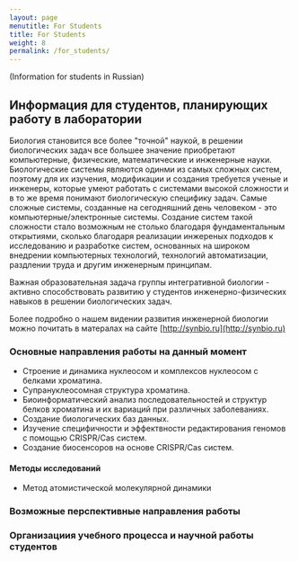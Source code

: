 ```yaml
---
layout: page
menutitle: For Students
title: For Students
weight: 8
permalink: /for_students/
---
```

(Information for students in Russian)

## Информация для студентов, планирующих работу в лаборатории

Биология становится все более "точной" наукой, в решении биологических задач все большее значение приобретают компьютерные, физические, математические и инженерные науки. Биологические системы являются одинми из самых сложных систем, поэтому для их изучения, модификации и создания требуется ученые и инженеры, которые умеют работать с системами высокой сложности и в то же время понимают биологическую специфику задач. Самые сложные системы, созданные на сегодняшний день человеком - это компьютерные/электронные системы. Создание систем такой сложности стало возможным не столько благодаря фундаментальным открытиями, сколько благодаря реализации инжереных подходов к исследованию и разработке систем, основанных на широком внедрении компьютерных технологий, технологий автоматизации, раздлении труда и другим инженерным принципам.

Важная образовательная задача группы интегративной биологии - активно способствовать развитию у студентов инженерно-физических навыков в решении биологических задач. 

Более подробно о нашем видении развития инженерной биологии можно почитать в матералах на сайте [http://synbio.ru](http://synbio.ru)

### Основные направления работы на данный момент

- Строение и динамика нуклеосом и комплексов нуклеосом с белками хроматина.
- Супрануклеосомная структура хроматина.
- Биоинформатический анализ последовательностей и структур белков хроматина и их вариаций при различных заболеваниях. 
- Создание биологических баз данных.
- Изучение специфичности и эффектвности редактирования геномов с помощью CRISPR/Cas систем.
- Создание биосенсоров на основе CRISPR/Cas систем.

#### Методы исследований

- Метод атомистической молекулярной динамики 


### Возможные перспективные направления работы


### Организациия учебного процесса и научной работы студентов


